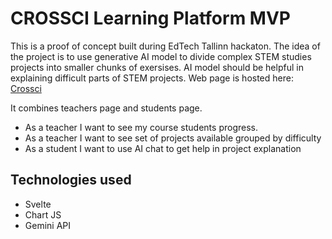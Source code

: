 # CROSSCI Learning Platform MVP

This is a proof of concept built during EdTech Tallinn hackaton. The idea of the project is to use generative AI model to divide complex STEM studies projects into smaller chunks of exersises. AI model should be helpful in explaining difficult parts of STEM projects. Web page is hosted here:  [Crossci](https://crossci.netlify.app/)

It combines teachers page and students page.
- As a teacher I want to see my course students progress.
- As a teacher I want to see set of projects available grouped by difficulty
- As a student I want to use AI chat to get help in project explanation

   
## Technologies used

- Svelte
- Chart JS
- Gemini API
